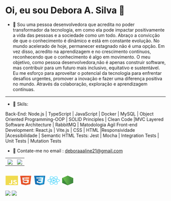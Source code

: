 # Oi, eu sou Debora A. Silva 👋




- 🌱 Sou uma pessoa desenvolvedora que acredita no poder transformador da tecnologia, em como ela pode impactar positivamente a vida das pessoas e a sociedade como um todo.
Abraço a convicção de que o conhecimento é dinâmico e está em constante evolução. No mundo acelerado de hoje, permanecer estagnado não é uma opção.
Em vez disso, acredito na aprendizagem e no crescimento contínuos, reconhecendo que o conhecimento é algo em movimento.
O meu objetivo, como pessoa desenvolvedora,não é apenas construir software, mas contribuir para um futuro mais inclusivo, equitativo e sustentável.
Eu me esforço para aproveitar o potencial da tecnologia para enfrentar desafios urgentes, promover a inovação e fazer uma diferença positiva no mundo.
Através da colaboração, exploração e aprendizagem contínuas.

------------------------------------------------------------------------------------------------------------------
- :page_facing_up: Skils:

Back-End: Node.js | TypeScript | JavaScript | Docker | MySQL | Object Oriented Programming-OOP | SOLID Principles | Clean Code |MVC Layered Software Architecture | RabbitMQ | Matodologia Agil
Front-end Development: React.js | Vite.js | CSS | HTML |Responsividade |Acessibilidade | Semantic HTML 
Tests: Jest | Mocha | Integration Tests | Unit Tests | Mutation Tests
- 💬 Contate-me no email : deboraaaline21@gmail.com

<table>
<tr><td>

  <a href="https://github.com/anuraghazra/github-readme-stats" rel="noopener noreferrer" target="_blank">
    <img align="center" src="https://github-readme-stats.vercel.app/api?username=Debora1Allen&show_icons=true&theme=dracula" />
  </a>

</td><td>

  <a href="https://github.com/anuraghazra/github-readme-stats" rel="noopener noreferrer" target="_blank" target="_blank">
    <img align="center" src="https://github-readme-stats.vercel.app/api/top-langs/?username=Debora1Allen&layout=compact&theme=dracula" />
  </a>

</td></tr>
</table>

</div>
  <div style="display: inline_block"><br>
  <img align="center" alt="Js" height="30" width="40" src="https://raw.githubusercontent.com/devicons/devicon/master/icons/javascript/javascript-plain.svg"> 
    <i class = "devicon-adonisjs-original colori"> </i>
     <img align="center" alt="HTML" height="30" width="40" src="https://raw.githubusercontent.com/devicons/devicon/master/icons/html5/html5-original.svg">
  <img align="center" alt="CSS" height="30" width="40" src="https://raw.githubusercontent.com/devicons/devicon/master/icons/css3/css3-original.svg">
      <img align="center" alt="react" height="30" width="40" src="https://raw.githubusercontent.com/devicons/devicon/master/icons/react/react-original.svg">
    <img align="center" alt="node" height="30" width="40" src="https://raw.githubusercontent.com/devicons/devicon/master/icons/nodejs/nodejs-original.svg">
</div>

  <div>
    <br/>
     <a href = "mailto:deboraaaline21@gmail.com"><img src="https://img.shields.io/badge/-Gmail-%23333?style=for-the-badge&logo=gmail&logoColor=white" target="_blank"></a>
  <a href="https://www.linkedin.com/in/d%C3%A9bora-silva-54a3211b2" target="_blank"><img src="https://img.shields.io/badge/-LinkedIn-%230077B5?style=for-the-badge&logo=linkedin&logoColor=white" target="_blank"></a> 
    </div>
